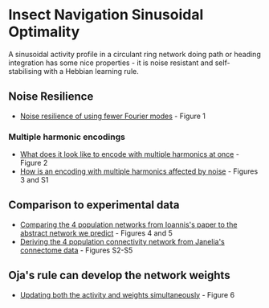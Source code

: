 # Insect Navigation Sinusoidal Optimality

A sinusoidal activity profile in a circulant ring network doing path or heading integration has some nice properties - it is noise resistant and self-stabilising with a Hebbian learning rule.

## Noise Resilience

* [Noise resilience of using fewer Fourier modes](sinusoidal%20noise%20rejection%20negative%20activity.ipynb) - Figure 1

### Multiple harmonic encodings

* [What does it look like to encode with multiple harmonics at once](encoding%20with%20multiple%20harmonics.ipynb) - Figure 2
* [How is an encoding with multiple harmonics affected by noise](noise%20affected%20multiple%20harmonics%20encoding.ipynb) - Figures 3 and S1

## Comparison to experimental data

* [Comparing the 4 population networks from Ioannis's paper to the abstract network we predict](insect%20network%20graph%20analysis.ipynb) - Figures 4 and 5
* [Deriving the 4 population connectivity network from Janelia's connectome data](fruit_fly_data_analysis.ipynb) - Figures S2-S5

## Oja's rule can develop the network weights

* [Updating both the activity and weights simultaneously](sinusoidal%20updating%20activity%20and%20weights.ipynb) - Figure 6